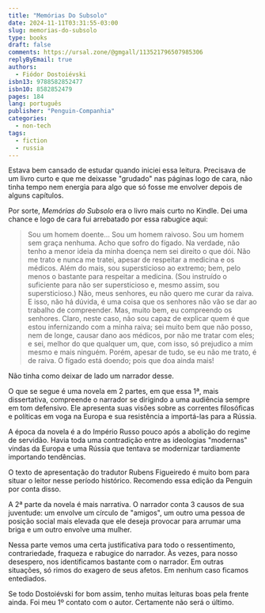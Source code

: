 ```yaml
---
title: "Memórias Do Subsolo"
date: 2024-11-11T03:31:55-03:00
slug: memorias-do-subsolo
type: books
draft: false
comments: https://ursal.zone/@gmgall/113521796507985306
replyByEmail: true
authors:
  - Fiódor Dostoiévski
isbn13: 9788582852477
isbn10: 8582852479
pages: 184
lang: português
publisher: "Penguin-Companhia"
categories:
  - non-tech
tags:
  - fiction
  - russia
---
```

Estava bem cansado de estudar quando iniciei essa leitura. Precisava de um livro curto e que me deixasse "grudado" nas páginas logo de cara, não tinha tempo nem energia para algo que só fosse me envolver depois de alguns capítulos.

Por sorte, _Memórias do Subsolo_ era o livro mais curto no Kindle. Dei uma chance e logo de cara fui arrebatado por essa rabugice aqui:

> Sou um homem doente… Sou um homem raivoso. Sou um homem sem graça nenhuma. Acho que sofro do fígado. Na verdade, não tenho a menor ideia da minha doença nem sei direito o que dói. Não me trato e nunca me tratei, apesar de respeitar a medicina e os médicos. Além do mais, sou supersticioso ao extremo; bem, pelo menos o bastante para respeitar a medicina. (Sou instruído o suficiente para não ser supersticioso e, mesmo assim, sou supersticioso.) Não, meus senhores, eu não quero me curar da raiva. E isso, não há dúvida, é uma coisa que os senhores não vão se dar ao trabalho de compreender. Mas, muito bem, eu compreendo os senhores. Claro, neste caso, não sou capaz de explicar quem é que estou infernizando com a minha raiva; sei muito bem que não posso, nem de longe, causar dano aos médicos, por não me tratar com eles; e sei, melhor do que qualquer um, que, com isso, só prejudico a mim mesmo e mais ninguém. Porém, apesar de tudo, se eu não me trato, é de raiva. O fígado está doendo; pois que doa ainda mais!

Não tinha como deixar de lado um narrador desse.

O que se segue é uma novela em 2 partes, em que essa 1ª, mais dissertativa, compreende o narrador se dirigindo a uma audiência sempre em tom defensivo. Ele apresenta suas visões sobre as correntes filosóficas e políticas em voga na Europa e sua resistência a importá-las para a Rússia.

A época da novela é a do Império Russo pouco após a abolição do regime de servidão. Havia toda uma contradição entre as ideologias "modernas" vindas da Europa e uma Rússia que tentava se modernizar tardiamente importando tendências.

O texto de apresentação do tradutor Rubens Figueiredo é muito bom para situar o leitor nesse período histórico. Recomendo essa edição da Penguin por conta disso.

A 2ª parte da novela é mais narrativa. O narrador conta 3 causos de sua juventude: um envolve um círculo de "amigos", um outro uma pessoa de posição social mais elevada que ele deseja provocar para arrumar uma briga e um outro envolve uma mulher.

Nessa parte vemos uma certa justificativa para todo o ressentimento, contrariedade, fraqueza e rabugice do narrador. Às vezes, para nosso desespero, nos identificamos bastante com o narrador. Em outras situações, só rimos do exagero de seus afetos. Em nenhum caso ficamos entediados.

Se todo Dostoiévski for bom assim, tenho muitas leituras boas pela frente ainda. Foi meu 1º contato com o autor. Certamente não será o último.
